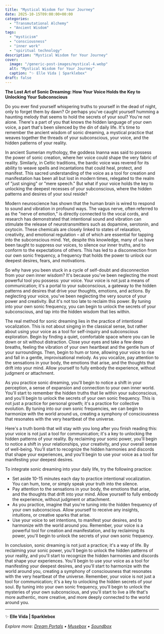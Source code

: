 ```yaml
---
title: "Mystical Wisdom for Your Journey"
date: 2025-10-15T09:00:00+00:00
categories:
  - "Transmutational Alchemy"
  - "Ancient Wisdom"
tags:
  - "mysticism"
  - "consciousness"
  - "inner work"
  - "spiritual technology"
description: "Mystical Wisdom for Your Journey"
cover:
  image: "/generic-post-images/mystical-4.webp"
  alt: "Mystical Wisdom for Your Journey"
  caption: "✨ Elle Vida | Sparklebox"
draft: false
---
```


**The Lost Art of Sonic Dreaming: How Your Voice Holds the Key to Unlocking Your Subconscious**

Do you ever find yourself whispering truths to yourself in the dead of night, only to forget them by dawn? Or perhaps you've caught yourself humming a haunting melody that seems to hold the secrets of your soul? You're not alone. There's a part of you that knows the hidden language of your own voice, a part that's been silenced by the din of daily life. It's time to remember the ancient wisdom of sonic dreaming, a mystical practice that weaves together the threads of your subconscious, your voice, and the hidden patterns of your reality.

In ancient Sumerian mythology, the goddess Inanna was said to possess the power of sonic creation, where her voice could shape the very fabric of reality. Similarly, in Celtic traditions, the bardic voice was revered for its ability to weave spells and incantations that could heal, protect, and manifest. This sacred understanding of the voice as a tool for creation and manifestation has been all but lost in modern times, relegated to the realm of "just singing" or "mere speech." But what if your voice holds the key to unlocking the deepest recesses of your subconscious, where the hidden patterns and desires of your soul reside?

Modern neuroscience has shown that the human brain is wired to respond to sound and vibration in profound ways. The vagus nerve, often referred to as the "nerve of emotion," is directly connected to the vocal cords, and research has demonstrated that intentional sound and vibration can stimulate the release of neurotransmitters such as dopamine, serotonin, and oxytocin. These chemicals are closely linked to states of relaxation, creativity, and emotional regulation – all of which are essential for tapping into the subconscious mind. Yet, despite this knowledge, many of us have been taught to suppress our voices, to silence our inner truths, and to conform to the expectations of others. This has led to a disconnection from our own sonic frequency, a frequency that holds the power to unlock our deepest desires, fears, and motivations.

So why have you been stuck in a cycle of self-doubt and disconnection from your own inner wisdom? It's because you've been neglecting the most powerful tool you possess: your voice. Your voice is not just a means of communication; it's a portal to your subconscious, a gateway to the hidden patterns and desires that drive your thoughts, emotions, and actions. By neglecting your voice, you've been neglecting the very source of your power and creativity. But it's not too late to reclaim this power. By tuning into your own sonic frequency, you can begin to unlock the secrets of your subconscious, and tap into the hidden wisdom that lies within.

The real method for sonic dreaming lies in the practice of intentional vocalization. This is not about singing in the classical sense, but rather about using your voice as a tool for self-inquiry and subconscious exploration. Begin by finding a quiet, comfortable space where you can lie down or sit without distraction. Close your eyes and take a few deep breaths, feeling the vibration of your own heartbeat and the gentle hum of your surroundings. Then, begin to hum or tone, allowing your voice to rise and fall in a gentle, improvisational melody. As you vocalize, pay attention to the sensations in your body, the emotions that arise, and the thoughts that drift into your mind. Allow yourself to fully embody the experience, without judgment or attachment.

As you practice sonic dreaming, you'll begin to notice a shift in your perception, a sense of expansion and connection to your own inner world. You'll start to remember the hidden truths that lie within your subconscious, and you'll begin to unlock the secrets of your own sonic frequency. This is not just a practice for personal growth; it's a practice for collective evolution. By tuning into our own sonic frequencies, we can begin to harmonize with the world around us, creating a symphony of consciousness that resonates with the very heartbeat of the universe.

Here's a truth bomb that will stay with you long after you finish reading this: your voice is not just a tool for communication; it's a key to unlocking the hidden patterns of your reality. By reclaiming your sonic power, you'll begin to notice a shift in your relationships, your creativity, and your overall sense of well-being. You'll start to recognize the hidden harmonies and discords that shape your experiences, and you'll begin to use your voice as a tool for manifesting your deepest desires.

To integrate sonic dreaming into your daily life, try the following practice:

* Set aside 10-15 minutes each day to practice intentional vocalization. You can hum, tone, or simply speak your truth into the silence.
* Pay attention to the sensations in your body, the emotions that arise, and the thoughts that drift into your mind. Allow yourself to fully embody the experience, without judgment or attachment.
* As you practice, imagine that you're tuning into the hidden frequency of your own subconscious. Allow yourself to receive any insights, intuitions, or creative sparks that arise.
* Use your voice to set intentions, to manifest your desires, and to harmonize with the world around you. Remember, your voice is a powerful tool for creation and manifestation, and by reclaiming its power, you'll begin to unlock the secrets of your own sonic frequency.

In conclusion, sonic dreaming is not just a practice; it's a way of life. By reclaiming your sonic power, you'll begin to unlock the hidden patterns of your reality, and you'll start to recognize the hidden harmonies and discords that shape your experiences. You'll begin to use your voice as a tool for manifesting your deepest desires, and you'll start to harmonize with the world around you, creating a symphony of consciousness that resonates with the very heartbeat of the universe. Remember, your voice is not just a tool for communication; it's a key to unlocking the hidden secrets of your soul. By tuning into your own sonic frequency, you'll begin to unlock the mysteries of your own subconscious, and you'll start to live a life that's more authentic, more creative, and more deeply connected to the world around you.

---

✨ **Elle Vida | Sparklebox**

*Explore more: [Dream Portals](/the-dreamtoolkit/) • [Musebox](/musebox-dreams/) • [Soundbox](/soundbox/)*
